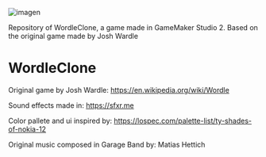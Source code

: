 ![imagen](https://user-images.githubusercontent.com/7623785/221444822-232c4dff-1296-4fec-91ab-a4528d17c251.png)

Repository of WordleClone, a game made in GameMaker Studio 2. Based on the original game made by Josh Wardle 

# WordleClone

Original game by Josh Wardle:
https://en.wikipedia.org/wiki/Wordle

Sound effects made in: https://sfxr.me

Color pallete and ui inspired by:
https://lospec.com/palette-list/ty-shades-of-nokia-12

Original music composed in Garage Band by:
Matias Hettich
